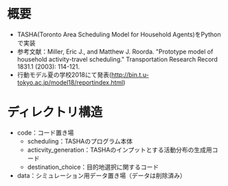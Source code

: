 # 概要

- TASHA(Toronto Area Scheduling Model for Household Agents)をPythonで実装
- 参考文献：Miller, Eric J., and Matthew J. Roorda. "Prototype model of household activity-travel scheduling." Transportation Research Record 1831.1 (2003): 114-121.
- 行動モデル夏の学校2018にて発表(http://bin.t.u-tokyo.ac.jp/model18/reportindex.html)


# ディレクトリ構造
- code：コード置き場
  - scheduling：TASHAのプログラム本体
  - acticvity_generation：TASHAのインプットとする活動分布の生成用コード
  - destination_choice：目的地選択に関するコード
- data：シミュレーション用データ置き場（データは削除済み）
